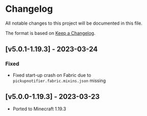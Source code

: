 # Changelog
All notable changes to this project will be documented in this file.

The format is based on [Keep a Changelog].

## [v5.0.1-1.19.3] - 2023-03-24
### Fixed
- Fixed start-up crash on Fabric due to `pickupnotifier.fabric.mixins.json` missing

## [v5.0.0-1.19.3] - 2023-03-23
- Ported to Minecraft 1.19.3

[Keep a Changelog]: https://keepachangelog.com/en/1.0.0/
